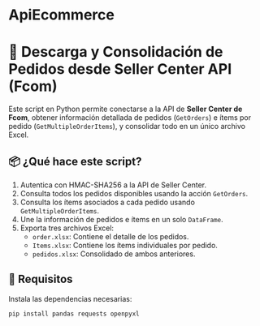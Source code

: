# ApiEcommerce

# 🧾 Descarga y Consolidación de Pedidos desde Seller Center API (Fcom)

Este script en Python permite conectarse a la API de **Seller Center de Fcom**, obtener información detallada de pedidos (`GetOrders`) e ítems por pedido (`GetMultipleOrderItems`), y consolidar todo en un único archivo Excel.

## 📦 ¿Qué hace este script?

1. Autentica con HMAC-SHA256 a la API de Seller Center.
2. Consulta todos los pedidos disponibles usando la acción `GetOrders`.
3. Consulta los ítems asociados a cada pedido usando `GetMultipleOrderItems`.
4. Une la información de pedidos e ítems en un solo `DataFrame`.
5. Exporta tres archivos Excel:
   - `order.xlsx`: Contiene el detalle de los pedidos.
   - `Items.xlsx`: Contiene los ítems individuales por pedido.
   - `pedidos.xlsx`: Consolidado de ambos anteriores.

## 📁 Requisitos

Instala las dependencias necesarias:

```bash
pip install pandas requests openpyxl
